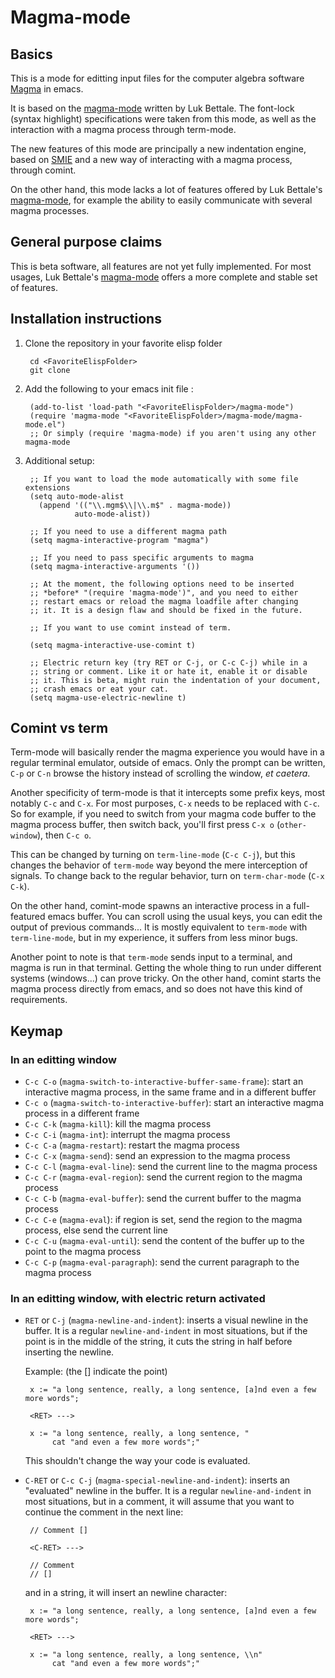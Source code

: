 Magma-mode
==========

Basics
------

This is a mode for editting input files for the computer algebra
software [Magma][] in emacs.

It is based on the [magma-mode][] written by Luk Bettale.  The font-lock
(syntax highlight) specifications were taken from this mode, as well
as the interaction with a magma process through term-mode.

The new features of this mode are principally a new indentation
engine, based on [SMIE][] and a new way of interacting with a magma
process, through comint.

On the other hand, this mode lacks a lot of features offered by Luk
Bettale's [magma-mode], for example the ability to easily communicate
with several magma processes.

[Magma]: http://magma.maths.usyd.edu.au/magma/
[magma-mode]: http://www-polsys.lip6.fr/~bettale/magma-mode/
[SMIE]: http://www.gnu.org/software/emacs/manual/html_node/elisp/SMIE.html

General purpose claims
----------------------

This is beta software, all features are not yet fully implemented.
For most usages, Luk Bettale's [magma-mode] offers a more complete and
stable set of features.

Installation instructions
-------------------------

1. Clone the repository in your favorite elisp folder
    
        cd <FavoriteElispFolder>
        git clone 

2. Add the following to your emacs init file :

        (add-to-list 'load-path "<FavoriteElispFolder>/magma-mode")
        (require 'magma-mode "<FavoriteElispFolder>/magma-mode/magma-mode.el")
        ;; Or simply (require 'magma-mode) if you aren't using any other magma-mode

3. Additional setup:

        ;; If you want to load the mode automatically with some file extensions
        (setq auto-mode-alist
          (append '(("\\.mgm$\\|\\.m$" . magma-mode))
                  auto-mode-alist))
    
        ;; If you need to use a different magma path
        (setq magma-interactive-program "magma")
    
        ;; If you need to pass specific arguments to magma
        (setq magma-interactive-arguments '())

        ;; At the moment, the following options need to be inserted
        ;; *before* "(require 'magma-mode')", and you need to either
        ;; restart emacs or reload the magma loadfile after changing
        ;; it. It is a design flaw and should be fixed in the future.

        ;; If you want to use comint instead of term.
        
        (setq magma-interactive-use-comint t)
    
        ;; Electric return key (try RET or C-j, or C-c C-j) while in a
        ;; string or comment. Like it or hate it, enable it or disable
        ;; it. This is beta, might ruin the indentation of your document,
        ;; crash emacs or eat your cat.
        (setq magma-use-electric-newline t)

Comint vs term
--------------

Term-mode will basically render the magma experience you would have in
a regular terminal emulator, outside of emacs. Only the prompt can be
written, `C-p` or `C-n` browse the history instead of scrolling the
window, *et caetera*.

Another specificity of term-mode is that it intercepts some prefix
keys, most notably `C-c` and `C-x`. For most purposes, `C-x` needs to
be replaced with `C-c`.
So for example, if you need to switch from your magma code buffer to the magma process buffer, then switch back, you'll first press `C-x o` (`other-window`), then `C-c o`.

This can be changed by turning on `term-line-mode` (`C-c C-j`), but this changes the behavior of `term-mode` way beyond the mere interception of signals. To change back to the regular behavior, turn on `term-char-mode` (`C-x C-k`).

On the other hand, comint-mode spawns an interactive process in a
full-featured emacs buffer. You can scroll using the usual keys, you can edit the output of previous commands... It is mostly equivalent to `term-mode` with `term-line-mode`, but in my experience, it suffers from less minor bugs.

Another point to note is that `term-mode` sends input to a terminal, and magma is run in that terminal. Getting the whole thing to run under different systems (windows...) can prove tricky. On the other hand, comint starts the magma process directly from emacs, and so does not have this kind of requirements.

Keymap
------

### In an editting window

 - `C-c C-o` (`magma-switch-to-interactive-buffer-same-frame`): 
   start an interactive magma process, in the same frame
   and in a different buffer
 - `C-c o` (`magma-switch-to-interactive-buffer`): 
   start an interactive magma process in a different frame
 - `C-c C-k` (`magma-kill`): kill the magma process
 - `C-c C-i` (`magma-int`): interrupt the magma process
 - `C-c C-a` (`magma-restart`): restart the magma process
 - `C-c C-x` (`magma-send`): send an expression to the magma process
 - `C-c C-l` (`magma-eval-line`): send the current line to the magma process
 - `C-c C-r` (`magma-eval-region`): send the current region to the
   magma process
 - `C-c C-b` (`magma-eval-buffer`): send the current buffer to the
   magma process
 - `C-c C-e` (`magma-eval`): if region is set, send the region to the
   magma process, else send the current line
 - `C-c C-u` (`magma-eval-until`): send the content of the buffer up
   to the point to the magma process
 - `C-c C-p` (`magma-eval-paragraph`): send the current paragraph to
   the magma process

### In an editting window, with electric return activated

 - `RET` or `C-j` (`magma-newline-and-indent`): inserts a visual newline in the buffer. It is a regular `newline-and-indent` in most situations, but if the point is in the middle of the string, it cuts the string in half before inserting the newline.

    Example: (the [] indicate the point)

        x := "a long sentence, really, a long sentence, [a]nd even a few more words";
        
        <RET> --->
        
        x := "a long sentence, really, a long sentence, "
             cat "and even a few more words";"

   This shouldn't change the way your code is evaluated.

 - `C-RET` or `C-c C-j` (`magma-special-newline-and-indent`): inserts an "evaluated" newline in the buffer. It is a regular `newline-and-indent` in most situations, but in a comment, it will assume that you want to continue the comment in the next line:

        // Comment []
        
        <C-RET> --->
        
        // Comment 
        // []

   and in a string, it will insert an newline character:

        x := "a long sentence, really, a long sentence, [a]nd even a few more words";
        
        <RET> --->
        
        x := "a long sentence, really, a long sentence, \\n"
             cat "and even a few more words";"
